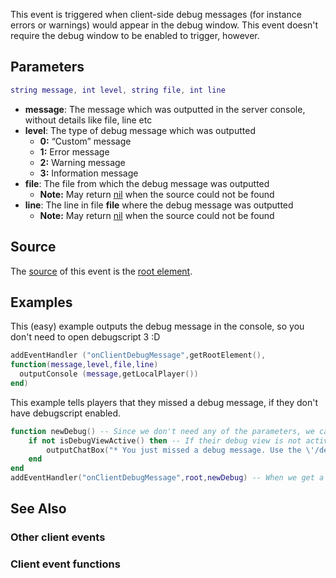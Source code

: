 This event is triggered when client-side debug messages (for instance errors or warnings) would appear in the debug window. This event doesn't require the debug window to be enabled to trigger, however.

Parameters
----------

``` lua
string message, int level, string file, int line
```

-   **message**: The message which was outputted in the server console, without details like file, line etc
-   **level**: The type of debug message which was outputted
    -   **0:** “Custom” message
    -   **1:** Error message
    -   **2:** Warning message
    -   **3:** Information message
-   **file**: The file from which the debug message was outputted
    -   **Note:** May return [nil](/nil.md "wikilink") when the source could not be found
-   **line**: The line in file **file** where the debug message was outputted
    -   **Note:** May return [nil](/nil.md "wikilink") when the source could not be found

Source
------

The [source](/event_system#Event_source.md "wikilink") of this event is the [root element](/root_element.md "wikilink").

Examples
--------

This (easy) example outputs the debug message in the console, so you don't need to open debugscript 3 :D

``` lua
addEventHandler ("onClientDebugMessage",getRootElement(),
function(message,level,file,line)
  outputConsole (message,getLocalPlayer())
end)
```

This example tells players that they missed a debug message, if they don't have debugscript enabled.

``` lua
function newDebug() -- Since we don't need any of the parameters, we can optimize the code and exclude them
    if not isDebugViewActive() then -- If their debug view is not active
        outputChatBox("* You just missed a debug message. Use the \'/debugscript\' command to view it.",255,0,0) -- Output to them that they missed a debug message
    end
end
addEventHandler("onClientDebugMessage",root,newDebug) -- When we get a new client debug message, call the newDebug function
```

See Also
--------

### Other client events

### Client event functions
